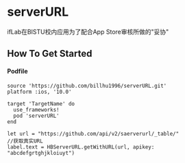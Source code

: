 # serverURL
ifLab在BISTU校内应用为了配合App Store审核所做的"妥协"

## How To Get Started

#### Podfile

```
source 'https://github.com/billhu1996/serverURL.git'
platform :ios, '10.0'

target 'TargetName' do
  use_frameworks!
  pod 'serverURL'
end
```

```
let url = "https://github.com/api/v2/saerverurl/_table/"
//获取真实URL
label.text = HBServerURL.getWithURL(url, apikey: "abcdefgrtghjkloiuyt")

```
